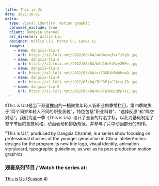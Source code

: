 ```yaml
---
title: This is Us
date: 2021-10-01
extra:
  type: Visual identity, motion graphic
  carousel_exclude: true
  client: Dangxia Channel
  art_director: Willie Liu
  designer: Willie Liu, Money Su, Leove Li
  images:
    - name: dangxia-tiu-1
      url: https://s2.loli.net/2022/03/04/xmGAzsqfvrTiSyQ.jpg
    - name: dangxia-tiu-2
      url: https://s2.loli.net/2022/03/04/bGd1Hz9lRvy2MPe.jpg
    - name: dangxia-tiu-3
      url: https://s2.loli.net/2022/03/04/st73XMiNBW4HwaQ.jpg
    - name: dangxia-tiu-4
      url: https://s2.loli.net/2022/03/04/ThESPjsCFAtyLIB.jpg
    - name: dangxia-tiu-5
      url: https://s2.loli.net/2022/03/04/OuSTWJm6zqPpY1x.jpg
---
```


《This is Us》是当下频道推出的一档聚焦年轻人新职业的季播栏目，第四季聚焦于“两个同岁年轻人不同的职业状貌”，特色包括“职业科普”、“选择反思”和“隔空对话”。我们为这一季《This is Us》设计了全新的片名字标，以此为基础制定了整季节目的视觉风格、动画表现和排版规范，并参与了片中动画部分的制作。

"This is Us", produced by Dangxia Channel, is a series show focusing on professional choices of the younger generation in China. atelierAnchor designs for the program its new title logo, visual identity, animation storyboard, typographic guidelines, as well as its post-production motion graphics.

### 观看系列节目 / Watch the series at:

[This is Us (Season 4)](https://space.bilibili.com/32360194/channel/collectiondetail?sid=172)

